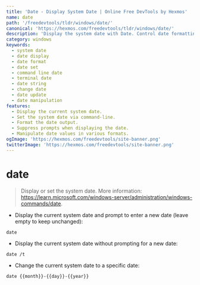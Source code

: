 ```yaml
---
title: 'Date - Display System Date | Online Free DevTools by Hexmos'
name: date
path: '/freedevtools/tldr/windows/date/'
canonical: 'https://hexmos.com/freedevtools/tldr/windows/date/'
description: 'Display the system date with Date. Control date formatting and update the system date using command-line interface. Free online tool, no registration required.'
category: windows
keywords:
  - system date
  - date display
  - date format
  - date set
  - command line date
  - terminal date
  - date string
  - change date
  - date update
  - date manipulation
features:
  - Display the current system date.
  - Set the system date via command-line.
  - Format the date output.
  - Suppress prompts when displaying the date.
  - Manipulate date values in various formats.
ogImage: 'https://hexmos.com/freedevtools/site-banner.png'
twitterImage: 'https://hexmos.com/freedevtools/site-banner.png'
---
```


# date

> Display or set the system date.
> More information: <https://learn.microsoft.com/windows-server/administration/windows-commands/date>.

- Display the current system date and prompt to enter a new date (leave empty to keep unchanged):

`date`

- Display the current system date without prompting for a new date:

`date /t`

- Change the current system date to a specific date:

`date {{month}}-{{day}}-{{year}}`
